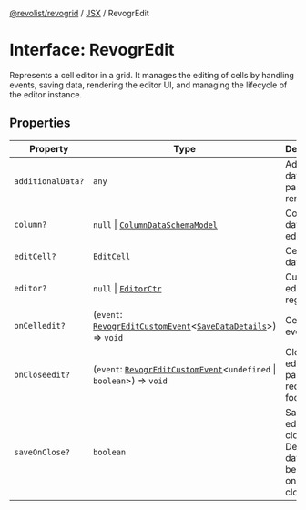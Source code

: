 [@revolist/revogrid](README.md) / [JSX](Namespace.JSX.md) / RevogrEdit

# Interface: RevogrEdit

Represents a cell editor in a grid.
It manages the editing of cells by handling events, saving data, rendering the editor UI,
and managing the lifecycle of the editor instance.

## Properties

| Property | Type | Description | Defined in |
| ------ | ------ | ------ | ------ |
| `additionalData?` | `any` | Additional data to pass to renderer | [src/components.d.ts:1682](https://github.com/revolist/revogrid/blob/e4a447d6483665fe275065ba5ef60722f4635503/src/components.d.ts#L1682) |
| `column?` | `null` \| [`ColumnDataSchemaModel`](TypeAlias.ColumnDataSchemaModel.md) | Column data for editor. | [src/components.d.ts:1686](https://github.com/revolist/revogrid/blob/e4a447d6483665fe275065ba5ef60722f4635503/src/components.d.ts#L1686) |
| `editCell?` | [`EditCell`](TypeAlias.EditCell.md) | Cell to edit data. | [src/components.d.ts:1690](https://github.com/revolist/revogrid/blob/e4a447d6483665fe275065ba5ef60722f4635503/src/components.d.ts#L1690) |
| `editor?` | `null` \| [`EditorCtr`](TypeAlias.EditorCtr.md) | Custom editors register | [src/components.d.ts:1694](https://github.com/revolist/revogrid/blob/e4a447d6483665fe275065ba5ef60722f4635503/src/components.d.ts#L1694) |
| `onCelledit?` | (`event`: [`RevogrEditCustomEvent`](Interface.RevogrEditCustomEvent.md)\<[`SaveDataDetails`](TypeAlias.SaveDataDetails.md)\>) => `void` | Cell edit event | [src/components.d.ts:1698](https://github.com/revolist/revogrid/blob/e4a447d6483665fe275065ba5ef60722f4635503/src/components.d.ts#L1698) |
| `onCloseedit?` | (`event`: [`RevogrEditCustomEvent`](Interface.RevogrEditCustomEvent.md)\<`undefined` \| `boolean`\>) => `void` | Close editor event pass true if requires focus next | [src/components.d.ts:1702](https://github.com/revolist/revogrid/blob/e4a447d6483665fe275065ba5ef60722f4635503/src/components.d.ts#L1702) |
| `saveOnClose?` | `boolean` | Save on editor close. Defines if data should be saved on editor close. | [src/components.d.ts:1706](https://github.com/revolist/revogrid/blob/e4a447d6483665fe275065ba5ef60722f4635503/src/components.d.ts#L1706) |
